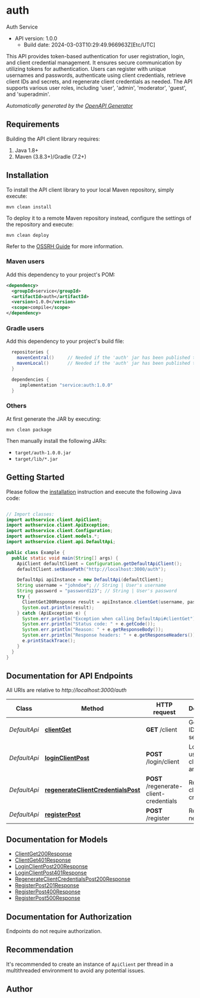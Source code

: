 # auth

Auth Service
- API version: 1.0.0
  - Build date: 2024-03-03T10:29:49.966963Z[Etc/UTC]

This API provides token-based authentication for user registration, login, and client credential management. It ensures secure communication by utilizing tokens for authentication. Users can register with unique usernames and passwords, authenticate using client credentials, retrieve client IDs and secrets, and regenerate client credentials as needed. The API supports various user roles, including 'user', 'admin', 'moderator', 'guest', and 'superadmin'.


*Automatically generated by the [OpenAPI Generator](https://openapi-generator.tech)*


## Requirements

Building the API client library requires:
1. Java 1.8+
2. Maven (3.8.3+)/Gradle (7.2+)

## Installation

To install the API client library to your local Maven repository, simply execute:

```shell
mvn clean install
```

To deploy it to a remote Maven repository instead, configure the settings of the repository and execute:

```shell
mvn clean deploy
```

Refer to the [OSSRH Guide](http://central.sonatype.org/pages/ossrh-guide.html) for more information.

### Maven users

Add this dependency to your project's POM:

```xml
<dependency>
  <groupId>service</groupId>
  <artifactId>auth</artifactId>
  <version>1.0.0</version>
  <scope>compile</scope>
</dependency>
```

### Gradle users

Add this dependency to your project's build file:

```groovy
  repositories {
    mavenCentral()     // Needed if the 'auth' jar has been published to maven central.
    mavenLocal()       // Needed if the 'auth' jar has been published to the local maven repo.
  }

  dependencies {
     implementation "service:auth:1.0.0"
  }
```

### Others

At first generate the JAR by executing:

```shell
mvn clean package
```

Then manually install the following JARs:

* `target/auth-1.0.0.jar`
* `target/lib/*.jar`

## Getting Started

Please follow the [installation](#installation) instruction and execute the following Java code:

```java

// Import classes:
import authservice.client.ApiClient;
import authservice.client.ApiException;
import authservice.client.Configuration;
import authservice.client.models.*;
import authservice.client.api.DefaultApi;

public class Example {
  public static void main(String[] args) {
    ApiClient defaultClient = Configuration.getDefaultApiClient();
    defaultClient.setBasePath("http://localhost:3000/auth");

    DefaultApi apiInstance = new DefaultApi(defaultClient);
    String username = "johndoe"; // String | User's username
    String password = "password123"; // String | User's password
    try {
      ClientGet200Response result = apiInstance.clientGet(username, password);
      System.out.println(result);
    } catch (ApiException e) {
      System.err.println("Exception when calling DefaultApi#clientGet");
      System.err.println("Status code: " + e.getCode());
      System.err.println("Reason: " + e.getResponseBody());
      System.err.println("Response headers: " + e.getResponseHeaders());
      e.printStackTrace();
    }
  }
}

```

## Documentation for API Endpoints

All URIs are relative to *http://localhost:3000/auth*

Class | Method | HTTP request | Description
------------ | ------------- | ------------- | -------------
*DefaultApi* | [**clientGet**](docs/DefaultApi.md#clientGet) | **GET** /client | Get client ID and secret
*DefaultApi* | [**loginClientPost**](docs/DefaultApi.md#loginClientPost) | **POST** /login/client | Logs in a user using client ID and secret
*DefaultApi* | [**regenerateClientCredentialsPost**](docs/DefaultApi.md#regenerateClientCredentialsPost) | **POST** /regenerate-client-credentials | Regenerate client credentials
*DefaultApi* | [**registerPost**](docs/DefaultApi.md#registerPost) | **POST** /register | Registers a new user


## Documentation for Models

 - [ClientGet200Response](docs/ClientGet200Response.md)
 - [ClientGet401Response](docs/ClientGet401Response.md)
 - [LoginClientPost200Response](docs/LoginClientPost200Response.md)
 - [LoginClientPost401Response](docs/LoginClientPost401Response.md)
 - [RegenerateClientCredentialsPost200Response](docs/RegenerateClientCredentialsPost200Response.md)
 - [RegisterPost201Response](docs/RegisterPost201Response.md)
 - [RegisterPost400Response](docs/RegisterPost400Response.md)
 - [RegisterPost500Response](docs/RegisterPost500Response.md)


<a id="documentation-for-authorization"></a>
## Documentation for Authorization

Endpoints do not require authorization.


## Recommendation

It's recommended to create an instance of `ApiClient` per thread in a multithreaded environment to avoid any potential issues.

## Author



